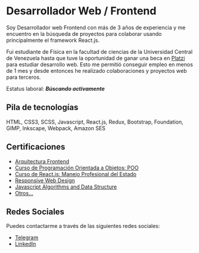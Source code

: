 <!--
**edsonv/edsonv** is a ✨ _special_ ✨ repository because its `README.md` (this file) appears on your GitHub profile.

Here are some ideas to get you started:

- 🔭 I’m currently working on ...
- 🌱 I’m currently learning ...
- 👯 I’m looking to collaborate on ...
- 🤔 I’m looking for help with ...
- 💬 Ask me about ...
- 📫 How to reach me: ...
- 😄 Pronouns: ...
- ⚡ Fun fact: ...
-->

# Desarrollador Web / Frontend

Soy Desarrollador web Frontend con más de 3 años de experiencia y me encuentro en la búsqueda de proyectos para colaborar usando principalmente el framework React.js.

Fui estudiante de Física en la facultad de ciencias de la Universidad Central de Venezuela hasta que tuve la oportunidad de ganar una beca en [Platzi](https://platzi.com) para estudiar desarrollo web. Esto me permitió conseguir empleo en menos de 1 mes y desde entonces he realizado colaboraciones y proyectos web para terceros.

Estatus laboral: ***Búscando activamente***

## Pila de tecnologías
HTML, CSS3, SCSS, Javascript, React.js, Redux, Bootstrap, Foundation, GIMP, Inkscape, Webpack, Amazon SES

## Certificaciones
- [Arquitectura Frontend](https://platzi.com/p/edsonv/ruta/7-arquitecto-frontend-old/diploma/detalle/)
- [Curso de Programación Orientada a Objetos: POO](https://platzi.com/p/edsonv/course/1474-oop/diploma/detalle/)
- [Curso de React.js: Manejo Profesional del Estado](https://platzi.com/p/edsonv/course/2597-react-estado/diploma/detalle/)
- [Responsive Web Design](https://freecodecamp.org/certification/edsonv/responsive-web-design)
- [Javascript Algorithms and Data Structure](https://freecodecamp.org/certification/edsonv/javascript-algorithms-and-data-structures)
- [Otros...](https://www.linkedin.com/in/edsonjhairvargas/details/certifications/)

## Redes Sociales
Puedes contactarme a través de las siguientes redes sociales:
- [Telegram](http://t.me/edsonv)
- [LinkedIn](https://linkedin.com/in/edsonjhairvargas)